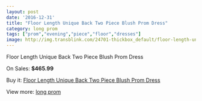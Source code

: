 ```yaml
---
layout: post
date: '2016-12-31'
title: "Floor Length Unique Back Two Piece Blush Prom Dress"
category: long prom
tags: ["prom","evening","piece","floor","dresses"]
image: http://img.transblink.com/24701-thickbox_default/floor-length-unique-back-two-piece-blush-prom-dress.jpg
---
```

Floor Length Unique Back Two Piece Blush Prom Dress

On Sales: **$465.99**
<a href="https://www.transblink.com/en/long-prom/7796-floor-length-unique-back-two-piece-blush-prom-dress.html"><amp-img layout="responsive" width="600" height="600" src="//img.transblink.com/24701-thickbox_default/floor-length-unique-back-two-piece-blush-prom-dress.jpg" alt="Floor Length Unique Back Two Piece Blush Prom Dress 0" /></a>
<a href="https://www.transblink.com/en/long-prom/7796-floor-length-unique-back-two-piece-blush-prom-dress.html"><amp-img layout="responsive" width="600" height="600" src="//img.transblink.com/24705-thickbox_default/floor-length-unique-back-two-piece-blush-prom-dress.jpg" alt="Floor Length Unique Back Two Piece Blush Prom Dress 1" /></a>
<a href="https://www.transblink.com/en/long-prom/7796-floor-length-unique-back-two-piece-blush-prom-dress.html"><amp-img layout="responsive" width="600" height="600" src="//img.transblink.com/24704-thickbox_default/floor-length-unique-back-two-piece-blush-prom-dress.jpg" alt="Floor Length Unique Back Two Piece Blush Prom Dress 2" /></a>
<a href="https://www.transblink.com/en/long-prom/7796-floor-length-unique-back-two-piece-blush-prom-dress.html"><amp-img layout="responsive" width="600" height="600" src="//img.transblink.com/24703-thickbox_default/floor-length-unique-back-two-piece-blush-prom-dress.jpg" alt="Floor Length Unique Back Two Piece Blush Prom Dress 3" /></a>
<a href="https://www.transblink.com/en/long-prom/7796-floor-length-unique-back-two-piece-blush-prom-dress.html"><amp-img layout="responsive" width="600" height="600" src="//img.transblink.com/24702-thickbox_default/floor-length-unique-back-two-piece-blush-prom-dress.jpg" alt="Floor Length Unique Back Two Piece Blush Prom Dress 4" /></a>

Buy it: [Floor Length Unique Back Two Piece Blush Prom Dress](https://www.transblink.com/en/long-prom/7796-floor-length-unique-back-two-piece-blush-prom-dress.html "Floor Length Unique Back Two Piece Blush Prom Dress")

View more: [long prom](https://www.transblink.com/en/58-long-prom "long prom")